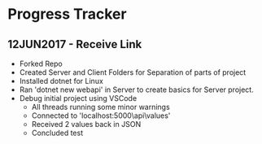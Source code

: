 # Progress Tracker

## 12JUN2017 - Receive Link
* Forked Repo
* Created Server and Client Folders for Separation of parts of project
* Installed dotnet for Linux
* Ran 'dotnet new webapi' in Server to create basics for Server project.
* Debug initial project using VSCode
    * All threads running some minor warnings
    * Connected to 'localhost:5000\api\values'
    * Received 2 values back in JSON
    * Concluded test

